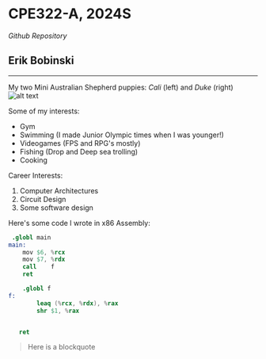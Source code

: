 # CPE322-A, 2024S
*Github Repository*

## Erik Bobinski

---
My two Mini Australian Shepherd puppies: *Cali* (left) and *Duke* (right)
![alt text](https://cdn.discordapp.com/attachments/915814188977377335/1200994650685706270/IMG_3631.jpg?ex=65c8346e&is=65b5bf6e&hm=50a7448c2c842528c9b917f3509f9da0ad0dd9725a3b1d5202f5107ab4e4ed6c&)


Some of my interests:
- Gym
- Swimming (I made Junior Olympic times when I was younger!)
- Videogames (FPS and RPG's mostly)
- Fishing (Drop and Deep sea trolling)
- Cooking

Career Interests:
1. Computer Architectures
2. Circuit Design
3. Some software design


Here's some code I wrote in x86 Assembly:
```s
 .globl main
main:
	mov	$6, %rcx
	mov	$7, %rdx
	call	f
	ret

    .globl f
f:
	    leaq (%rcx, %rdx), %rax
		shr $1, %rax


   ret
```

> Here is a blockquote
